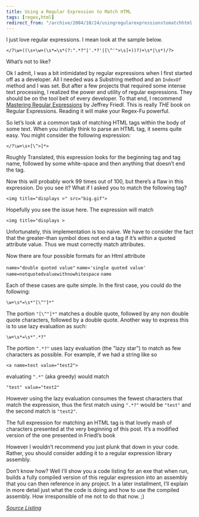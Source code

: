 ```yaml
---
title: Using a Regular Expression to Match HTML
tags: [regex,html]
redirect_from: "/archive/2004/10/24/usingregularexpressionstomatchhtml.aspx/"
---
```


I just love regular expressions. I mean look at the sample below.

`</?\w+((\s+\w+(\s*=\s*(?:".*?"|'.*?'|[\^'">\s]+))?)+\s*|\s*)/?>`

What’s not to like?

Ok I admit, I was a bit intimidated by regular expressions when I first started off as a developer. All I needed was a Substring method and an `IndexOf` method and I was set. But after a few projects that required some intense text processing, I realized the power and utility of regular expressions. They should be on the tool belt of every developer.
To that end, I recommend [Mastering Regular Expressions](http://www.amazon.com/gp/product/0596528124?ie=UTF8&tag=youvebeenhaac-20&linkCode=as2&camp=1789&creative=9325&creativeASIN=0596528124) by Jeffrey Friedl. This is really *THE* book on Regular Expressions. Reading it will make your Regex-Fu powerful.

So let’s look at a common task of matching HTML tags within the body of some text. When you initially think to parse an HTML tag, it seems quite easy. You might consider the following expression:

`</?\w+\s+[\^>]*>`

Roughly Translated, this expression looks for the beginning tag and tag name, followed by some white-space and then anything that doesn’t end the tag.

Now this will probably work 99 times out of 100, but there’s a flaw in this expression. Do you see it? What if I asked you to match the following tag?

`<img title="displays >" src="big.gif">`

Hopefully you see the issue here. The expression will match

`<img title="displays >`

Unfortunately, this implementation is too naive. We have to consider the fact that the greater-than symbol does not end a tag if it’s within a quoted attribute value. Thus we must correctly match attributes.

Now there are four possible formats for an Html attribute

`name="double quoted value"`
`name='single quoted value'`
`name=notquotedvaluewithnowhitespace`
`name`

Each of these cases are quite simple. In the first case, you could do the following:

`\w+\s*=\s*"[\^"]*"`

The portion `"[\^"]*"` matches a double quote, followed by any non double quote characters, followed by a double quote. Another way to express this is to use lazy evaluation as such:

`\w+\s*=\s*".*?"`

The portion `".*?"` uses lazy evaluation (the "lazy star") to match as few characters as possible. For example, if we had a string like so

`<a name=test value="test2">`

evaluating `".*"` (aka greedy) would match

`"test" value="test2"`

However using the lazy evaluation consumes the fewest characters that match the expression, thus the first match using `".*?"` would be `"test"` and the second match is `"test2"`.

The full expression for matching an HTML tag is that lovely mash of characters presented at the very beginning of this post. It’s a modified version of the one presented in Friedl’s book

However I wouldn’t recommend you just plunk that down in your code. Rather, you should consider adding it to a regular expression library assembly.

Don’t know how? Well I’ll show you a code listing for an exe that when run, builds a fully compiled version of this regular expression into an assembly that you can then reference in any project. In a later installment, I’ll explain in more detail just what the code is doing and how to use the compiled assembly. How irresponsible of me not to do that now. ;)

*[Source Listing](https://gist.github.com/Haacked/7729259 "Source Code Listing")*
